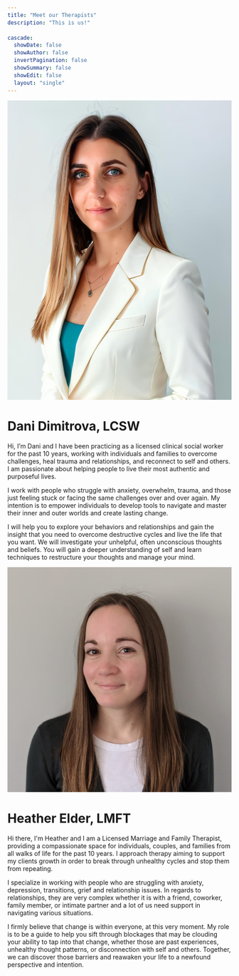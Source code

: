 ```yaml
---
title: "Meet our Therapists"
description: "This is us!"

cascade:
  showDate: false
  showAuthor: false
  invertPagination: false
  showSummary: false
  showEdit: false
  layout: "single"
---
```


![Dani Dimitrova](img/dani.png)
# Dani Dimitrova, LCSW
Hi, I’m Dani and I have been practicing as a licensed clinical social worker for the past 10 years, working with individuals and families to overcome challenges, heal trauma and relationships, and reconnect to self and others. I am passionate about helping people to live their most authentic and purposeful lives.

I work with people who struggle with anxiety, overwhelm, trauma, and those just feeling stuck or facing the same challenges over and over again. My intention is to empower individuals to develop tools to navigate and master their inner and outer worlds and create lasting change.

I will help you to explore your behaviors and relationships and gain the insight that you need to overcome destructive cycles and live the life that you want. We will investigate your unhelpful, often unconscious thoughts and beliefs. You will gain a deeper understanding of self and learn techniques to restructure your thoughts and manage your mind.

![Heather Elder](img/heather.png)
# Heather Elder, LMFT
Hi there, I'm Heather and I am a Licensed Marriage and Family Therapist, providing a compassionate space for individuals, couples, and families from all walks of life for the past 10 years. I approach therapy aiming to support my clients growth in order to break through unhealthy cycles and stop them from repeating.



I specialize in working with people who are struggling with anxiety, depression, transitions, grief and relationship issues. In regards to relationships, they are very complex whether it is with a friend, coworker, family member, or intimate partner and a lot of us need support in navigating various situations.



I firmly believe that change is within everyone, at this very moment. My role is to be a guide to help you sift through blockages that may be clouding your ability to tap into that change, whether those are past experiences, unhealthy thought patterns, or disconnection with self and others. Together, we can discover those barriers and reawaken your life to a newfound perspective and intention.
